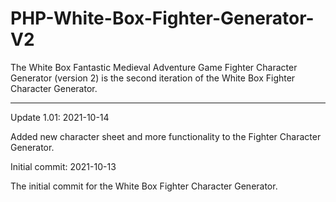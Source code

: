 # PHP-White-Box-Fighter-Generator-V2
The White Box Fantastic Medieval Adventure Game Fighter Character Generator (version 2) is the second iteration of the White Box Fighter Character Generator.


--------------------


Update 1.01: 2021-10-14

Added new character sheet and more functionality to the Fighter Character Generator.




Initial commit: 2021-10-13

The initial commit for the White Box Fighter Character Generator.
